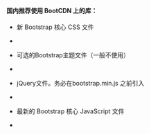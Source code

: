 #### 国内推荐使用 BootCDN 上的库：
* 新 Bootstrap 核心 CSS 文件
* <link href="https://cdn.bootcss.com/bootstrap/3.3.7/css/bootstrap.min.css" rel="stylesheet">
 
* 可选的Bootstrap主题文件（一般不使用）
* <script src="https://cdn.bootcss.com/bootstrap/3.3.7/css/bootstrap-theme.min.css"></script>
 
* jQuery文件。务必在bootstrap.min.js 之前引入
* <script src="https://cdn.bootcss.com/jquery/2.1.1/jquery.min.js"></script>
 
* 最新的 Bootstrap 核心 JavaScript 文件 
* <script src="https://cdn.bootcss.com/bootstrap/3.3.7/js/bootstrap.min.js"></script>
